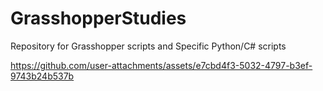 # GrasshopperStudies
Repository for Grasshopper scripts and Specific Python/C# scripts


https://github.com/user-attachments/assets/e7cbd4f3-5032-4797-b3ef-9743b24b537b


